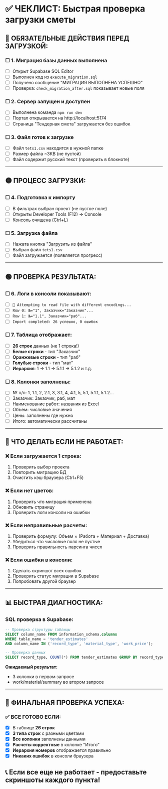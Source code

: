 # ✅ ЧЕКЛИСТ: Быстрая проверка загрузки сметы

## 🔴 ОБЯЗАТЕЛЬНЫЕ ДЕЙСТВИЯ ПЕРЕД ЗАГРУЗКОЙ:

### ☐ 1. Миграция базы данных выполнена

- [ ] Открыт Supabase SQL Editor
- [ ] Выполнен код из `execute_migration.sql`
- [ ] Получено сообщение "МИГРАЦИЯ ВЫПОЛНЕНА УСПЕШНО"
- [ ] Проверка: `check_migration_after.sql` показывает новые поля

### ☐ 2. Сервер запущен и доступен

- [ ] Выполнена команда `npm run dev`
- [ ] Портал открывается на http://localhost:5174
- [ ] Страница "Тендерная смета" загружается без ошибок

### ☐ 3. Файл готов к загрузке

- [ ] Файл `tets1.csv` находится в нужной папке
- [ ] Размер файла ~3KB (не пустой)
- [ ] Файл содержит русский текст (проверить в блокноте)

---

## 🟡 ПРОЦЕСС ЗАГРУЗКИ:

### ☐ 4. Подготовка к импорту

- [ ] В фильтрах выбран проект (не пустое поле)
- [ ] Открыты Developer Tools (F12) → Console
- [ ] Консоль очищена (Ctrl+L)

### ☐ 5. Загрузка файла

- [ ] Нажата кнопка "Загрузить из файла"
- [ ] Выбран файл `tets1.csv`
- [ ] Файл загружается (появляется прогресс)

---

## 🟢 ПРОВЕРКА РЕЗУЛЬТАТА:

### ☐ 6. Логи в консоли показывают:

- [ ] `🔄 Attempting to read file with different encodings...`
- [ ] `Row 0: №="1", Заказчик="Заказчик"...`
- [ ] `Row 1: №="1.1", Заказчик="раб"...`
- [ ] `Import completed: 26 успешно, 0 ошибок`

### ☐ 7. Таблица отображает:

- [ ] **26 строк** данных (не 1 строка!)
- [ ] **Белые строки** - тип "Заказчик"
- [ ] **Оранжевые строки** - тип "раб"
- [ ] **Голубые строки** - тип "мат"
- [ ] **Иерархия**: 1 → 1.1 → 5.1.1 → 5.1.2 и т.д.

### ☐ 8. Колонки заполнены:

- [ ] № п/п: 1, 1.1, 2, 2.1, 3, 3.1, 4, 4.1, 5, 5.1, 5.1.1, 5.1.2...
- [ ] Заказчик: Заказчик, раб, мат
- [ ] Наименование работ: названия из Excel
- [ ] Объем: числовые значения
- [ ] Цены: заполнены где нужно
- [ ] Итого: автоматически рассчитаны

---

## 🚨 ЧТО ДЕЛАТЬ ЕСЛИ НЕ РАБОТАЕТ:

### ❌ Если загружается 1 строка:

1. Проверить выбор проекта
2. Повторить миграцию БД
3. Очистить кэш браузера (Ctrl+F5)

### ❌ Если нет цветов:

1. Проверить что миграция применена
2. Обновить страницу
3. Проверить логи консоли на ошибки

### ❌ Если неправильные расчеты:

1. Проверить формулу: Объем × (Работа + Материал + Доставка)
2. Убедиться что числовые поля не пустые
3. Проверить правильность парсинга чисел

### ❌ Если ошибки в консоли:

1. Сделать скриншот всех ошибок
2. Проверить статус миграции в Supabase
3. Попробовать другой браузер

---

## 📊 БЫСТРАЯ ДИАГНОСТИКА:

### SQL проверка в Supabase:

```sql
-- Проверка структуры таблицы
SELECT column_name FROM information_schema.columns
WHERE table_name = 'tender_estimates'
AND column_name IN ('record_type', 'material_type', 'work_price');

-- Проверка данных
SELECT record_type, COUNT(*) FROM tender_estimates GROUP BY record_type;
```

**Ожидаемый результат:**

- 3 колонки в первом запросе
- work/material/summary во втором запросе

---

## 🎯 ФИНАЛЬНАЯ ПРОВЕРКА УСПЕХА:

### ✅ ВСЕ ГОТОВО ЕСЛИ:

- [x] В таблице **26 строк**
- [x] **3 типа строк** с разными цветами
- [x] **Все колонки** заполнены данными
- [x] **Расчеты корректные** в колонке "Итого"
- [x] **Иерархия номеров** отображается правильно
- [x] **Никаких ошибок** в консоли браузера

## 📞 Если все еще не работает - предоставьте скриншоты каждого пункта!
